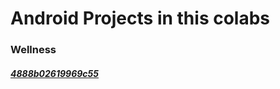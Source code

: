# Android Projects in this colabs

### Wellness
##### [4888b02619969c55](https://user-images.githubusercontent.com/43262139/196178176-09461d5b-474a-433b-a3f9-2efa2c2d76f5.png)
